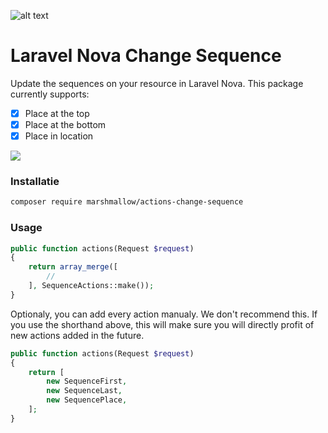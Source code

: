 ![alt text](https://cdn.marshmallow-office.com/media/images/logo/marshmallow.transparent.red.png "marshmallow.")

# Laravel Nova Change Sequence
Update the sequences on your resource in Laravel Nova. This package currently supports:
- [x] Place at the top
- [x] Place at the bottom
- [x] Place in location
<!-- - [ ] x places higher -->
<!-- - [ ] x places lower -->

<img src="https://gitlab.com/marshmallow-packages/nova/actions/change-sequence/-/raw/master/resources/screenshots/options.png">

### Installatie
```bash
composer require marshmallow/actions-change-sequence
```

### Usage
```php
public function actions(Request $request)
{
	return array_merge([
		//
	], SequenceActions::make());
}
```

Optionaly, you can add every action manualy. We don't recommend this. If you use the shorthand above, this will make sure you will directly profit of new actions added in the future.
```php
public function actions(Request $request)
{
	return [
		new SequenceFirst,
		new SequenceLast,
		new SequencePlace,
	];
}
```
